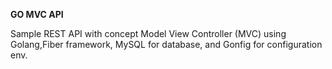 <hx><b>GO MVC API</b></hx>

Sample REST API with concept Model View Controller (MVC) using Golang,Fiber framework, MySQL for database, and Gonfig for configuration env.
